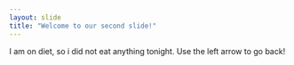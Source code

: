```yaml
---
layout: slide
title: "Welcome to our second slide!"
---
```

I am on diet, so i did not eat anything tonight.
Use the left arrow to go back!
